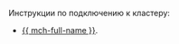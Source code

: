 Инструкции по подключению к кластеру:
* [{{ mch-full-name }}](../../../managed-clickhouse/operations/connect.md).